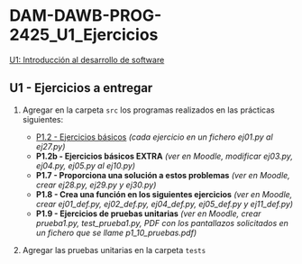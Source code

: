 # DAM-DAWB-PROG-2425_U1_Ejercicios

[U1: Introducción al desarrollo de software](https://revilofe.github.io/section1/u01/)

## U1 - Ejercicios a entregar

1. Agregar en la carpeta ```src``` los programas realizados en las prácticas siguientes:
    * [P1.2 - Ejercicios básicos](https://revilofe.github.io/section1/u01/practica/PROG-U1.-Practica002/) *(cada ejercicio en un fichero ej01.py al ej27.py)*
    * **P1.2b - Ejercicios básicos EXTRA** *(ver en Moodle, modificar ej03.py, ej04.py, ej05.py al ej10.py)*
    * **P1.7 - Proporciona una solución a estos problemas** *(ver en Moodle, crear ej28.py, ej29.py y ej30.py)*
    * **P1.8 - Crea una función en los siguientes ejercicios** *(ver en Moodle, crear ej01_def.py, ej02_def.py, ej04_def.py, ej05_def.py y ej11_def.py)*
    * **P1.9 - Ejercicios de pruebas unitarias** *(ver en Moodle, crear prueba1.py, test_prueba1.py, PDF con los pantallazos solicitados en un fichero que se llame p1_10_pruebas.pdf)*

2. Agregar las pruebas unitarias en la carpeta ```tests```
